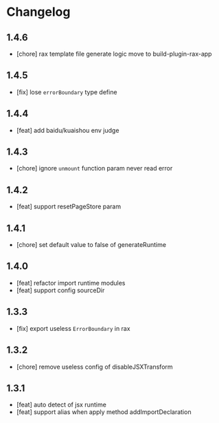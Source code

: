 # Changelog

## 1.4.6

- [chore] rax template file generate logic move to build-plugin-rax-app

## 1.4.5

- [fix] lose `errorBoundary` type define

## 1.4.4

- [feat] add baidu/kuaishou env judge

## 1.4.3

- [chore] ignore `unmount` function param never read error

## 1.4.2

- [feat] support resetPageStore param

## 1.4.1

- [chore] set default value to false of generateRuntime

## 1.4.0

- [feat] refactor import runtime modules
- [feat] support config sourceDir

## 1.3.3

- [fix] export useless `ErrorBoundary` in rax

## 1.3.2

- [chore] remove useless config of disableJSXTransform

## 1.3.1

- [feat] auto detect of jsx runtime
- [feat] support alias when apply method addImportDeclaration
